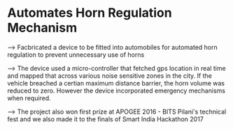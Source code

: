 # Automates Horn Regulation Mechanism

--> Facbricated a device to be fitted into automobiles for automated horn regulation to prevent unnecessary use of horns

--> The device used a micro-controller that fetched gps location in real time and mapped that across various noise sensitive zones in the city. If the vehicle breached a certian maximum distance barrier, the horn volume was reduced to zero. However the device incorporated emergency mechanisms when required.

--> The project also won first prize at APOGEE 2016 - BITS Pilani's technical fest and we also made it to the finals of Smart India Hackathon 2017
